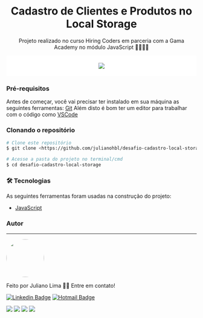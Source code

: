 <h1 align="center">Cadastro de Clientes e Produtos no Local Storage</h1>

<p align="center">Projeto realizado no curso Hiring Coders em parceria com a Gama Academy no módulo JavaScript 🐱‍💻🐱‍💻</p>

<div align="center" style="background:white; padding:5px">

![](https://uploads-ssl.webflow.com/5f2d50967d364984a023dc4c/6092fbd604ec859b1408756c_logo-hc.png)

</div>

### Pré-requisitos

Antes de começar, você vai precisar ter instalado em sua máquina as seguintes ferramentas:
[Git](https://git-scm.com)
Além disto é bom ter um editor para trabalhar com o código como [VSCode](https://code.visualstudio.com/)

### Clonando o repositório

```bash
# Clone este repositório
$ git clone <https://github.com/julianohbl/desafio-cadastro-local-storage.git>

# Acesse a pasta do projeto no terminal/cmd
$ cd desafio-cadastro-local-storage

```

### 🛠 Tecnologias

As seguintes ferramentas foram usadas na construção do projeto:

- [JavaScript](https://www.javascript.com/)

### Autor

---

 <img style="border-radius: 50%;" src="https://avatars.githubusercontent.com/u/15468735?v=4" width="100px;" alt=""/>
 <br />

Feito por Juliano Lima 👋🏽 Entre em contato!

[![Linkedin Badge](https://img.shields.io/badge/-Juliano-blue?style=flat-square&logo=Linkedin&logoColor=white&link=https://www.linkedin.com/in/julianohblima/)](https://www.linkedin.com/in/julianohblima/)
[![Hotmail Badge](https://img.shields.io/badge/-Hotmail-0078D4?style=flat-square&logo=microsoft-outlook&logoColor=white&link=mailto:julianohbl@hotmail.com)](mailto:julianohbl@hotmail.com)

![](https://img.shields.io/github/license/julianohbl/desafio-cadastro-local-storage)
![](https://img.shields.io/github/stars/julianohbl/desafio-cadastro-local-storage)
![](https://img.shields.io/github/forks/julianohbl/desafio-cadastro-local-storage)
![](https://img.shields.io/github/issues/julianohbl/desafio-cadastro-local-storage)
